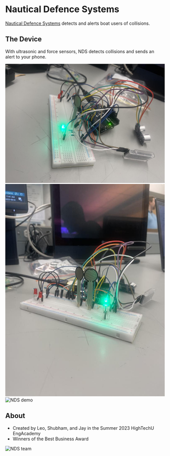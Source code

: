 # Nautical Defence Systems
[Nautical Defence Systems](https://docs.google.com/presentation/d/1214E2kIsvExOhXtX3PYNos0zVhJ6_MI8K4hYKwoiTwA/edit#slide=id.p) detects and alerts boat users of collisions.

## The Device

With ultrasonic and force sensors, NDS detects collisions and sends an alert to your phone.

![NDS](nds-1.jpeg)<br>
![NDS](nds-2.jpeg)<br>
![NDS demo](nds-3.gif)

## About

- Created by Leo, Shubham, and Jay in the Summer 2023 HighTechU EngAcademy
- Winners of the Best Business Award

![NDS team](ndds-team.jpg)
